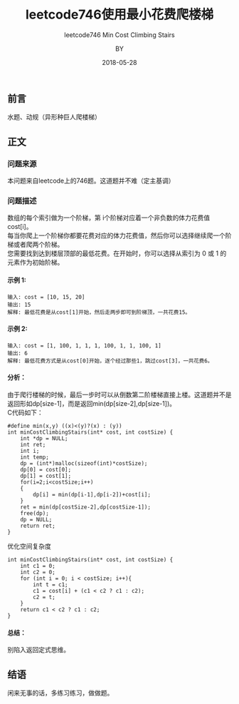 ﻿---
layout:     post
title:      leetcode746使用最小花费爬楼梯
subtitle:   leetcode746 Min Cost Climbing Stairs
date:       2018-05-28
author:     BY
header-img: img/post-bg-universe.jpg
catalog: true
tags:
    - Blog
---


## 前言

水题、动规（异形种巨人爬楼梯）

## 正文

### 问题来源

本问题来自leetcode上的746题。这道题并不难（定主基调）

### 问题描述

数组的每个索引做为一个阶梯，第 i个阶梯对应着一个非负数的体力花费值 cost[i]。  
每当你爬上一个阶梯你都要花费对应的体力花费值，然后你可以选择继续爬一个阶梯或者爬两个阶梯。  
您需要找到达到楼层顶部的最低花费。在开始时，你可以选择从索引为 0 或 1 的元素作为初始阶梯。  
#### 示例 1:
```
输入: cost = [10, 15, 20]
输出: 15
解释: 最低花费是从cost[1]开始，然后走两步即可到阶梯顶，一共花费15。
```
#### 示例 2:
```
输入: cost = [1, 100, 1, 1, 1, 100, 1, 1, 100, 1]
输出: 6
解释: 最低花费方式是从cost[0]开始，逐个经过那些1，跳过cost[3]，一共花费6。
```
#### 分析：
由于爬行楼梯的时候，最后一步时可以从倒数第二阶楼梯直接上楼。这道题并不是返回形如dp[size-1]，而是返回min(dp[size-2],dp[size-1])。    
C代码如下：
```
#define min(x,y) ((x)<(y)?(x) : (y))
int minCostClimbingStairs(int* cost, int costSize) {
    int *dp = NULL;
	int ret;
	int i;
	int temp;
	dp = (int*)malloc(sizeof(int)*costSize);
	dp[0] = cost[0];
	dp[1] = cost[1];
	for(i=2;i<costSize;i++)
	{
		dp[i] = min(dp[i-1],dp[i-2])+cost[i];
	}
	ret = min(dp[costSize-2],dp[costSize-1]);
	free(dp);
	dp = NULL;
	return ret;
}
```  
优化空间复杂度
```
int minCostClimbingStairs(int* cost, int costSize) {
    int c1 = 0;
    int c2 = 0;
    for (int i = 0; i < costSize; i++){
        int t = c1;
        c1 = cost[i] + (c1 < c2 ? c1 : c2);
        c2 = t;
    }
    return c1 < c2 ? c1 : c2;
}
```
#### 总结：
别陷入返回定式思维。

## 结语
闲来无事的话，多练习练习，做做题。
